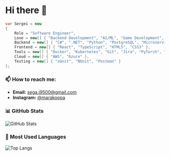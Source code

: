 # Hi there 👋

```csharp
var Sergei = new
{
    Role = "Software Engineer",
    Love = new[] { "Backend Development", "AI/ML", "Game Development", "Cloud Technologies" },
    Backend = new[] { "C#", ".NET", "Python", "PostgreSQL", "Microservices Architecture" },
    Frontend = new[] { "React", "TypeScript", "HTML5", "CSS3" },
    Tools = new[] { "Docker", "Kubernetes", "Git", "Jira", "PyTorch", "NumPy" },
    Cloud = new[] { "AWS", "Azure" },
    Testing = new[] { "xUnit", "NUnit", "Postman" }
};
```
### 📫 How to reach me:
- **Email:** [sega.i9500@gmail.com](mailto:sega.i9500@gmail.com)  
- **Instagram:** [@marakoopa](https://www.instagram.com/marakoopa)

### 📊 GitHub Stats
![GitHub Stats](https://github-readme-stats.vercel.app/api?username=SergeiLobachev&show_icons=true&theme=radical)

### 🎨 Most Used Languages
![Top Langs](https://github-readme-stats.vercel.app/api/top-langs/?username=SergeiLobachev&layout=compact&theme=radical)
